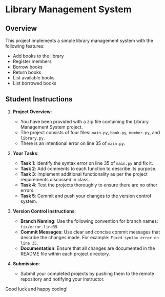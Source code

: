 # Library Management System

## Overview
This project implements a simple library management system with the following features:
- Add books to the library
- Register members
- Borrow books
- Return books
- List available books
- List borrowed books

## Student Instructions

1. **Project Overview**:
   - You have been provided with a zip file containing the Library Management System project.
   - The project consists of four files: `main.py`, `book.py`, `member.py`, and `library.py`.
   - There is an intentional error on line 35 of `main.py`.

2. **Your Tasks**:
   - **Task 1**: Identify the syntax error on line 35 of `main.py` and fix it.
   - **Task 2**: Add comments to each function to describe its purpose.
   - **Task 3**: Implement additional functionality as per the project requirements discussed in class.
   - **Task 4**: Test the projects thoroughly to ensure there are no other errors.
   - **Task 5**: Commit and push your changes to the version control system.

3. **Version Control Instructions**:
   - **Branch Naming**: Use the following convention for branch names: `fix/error-line35`.
   - **Commit Messages**: Use clear and concise commit messages that describe the changes made. For example: `Fixed syntax error on line 35`.
   - **Documentation**: Ensure that all changes are documented in the README file within each project directory.

4. **Submission**:
   - Submit your completed projects by pushing them to the remote repository and notifying your instructor.

Good luck and happy coding!